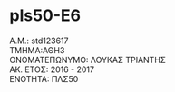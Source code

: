 # pls50-E6  
Α.Μ.: std123617  
ΤΜΗΜΑ:ΑΘΗ3  
ΟΝΟΜΑΤΕΠΩΝΥΜΟ: ΛΟΥΚΑΣ ΤΡΙΑΝΤΗΣ  
ΑΚ. ΕΤΟΣ: 2016 - 2017  
ΕΝΟΤΗΤΑ: ΠΛΣ50  
